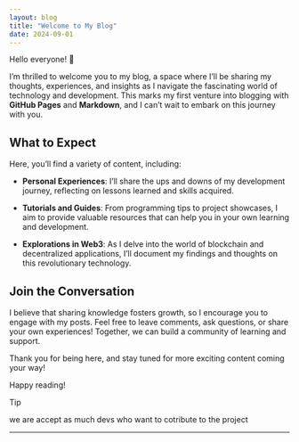 ```yaml
---
layout: blog
title: "Welcome to My Blog"
date: 2024-09-01
---
```


Hello everyone! 👋

I’m thrilled to welcome you to my blog, a space where I’ll be sharing my thoughts, experiences, and insights as I navigate the fascinating world of technology and development. This marks my first venture into blogging with **GitHub Pages** and **Markdown**, and I can’t wait to embark on this journey with you.

## What to Expect

Here, you’ll find a variety of content, including:

- **Personal Experiences**: I’ll share the ups and downs of my development journey, reflecting on lessons learned and skills acquired.
  
- **Tutorials and Guides**: From programming tips to project showcases, I aim to provide valuable resources that can help you in your own learning and development.

- **Explorations in Web3**: As I delve into the world of blockchain and decentralized applications, I’ll document my findings and thoughts on this revolutionary technology.

## Join the Conversation

I believe that sharing knowledge fosters growth, so I encourage you to engage with my posts. Feel free to leave comments, ask questions, or share your own experiences! Together, we can build a community of learning and support.

Thank you for being here, and stay tuned for more exciting content coming your way!

Happy reading!

> [!TIP]
we are accept as much devs who want to cotribute to the project

---
